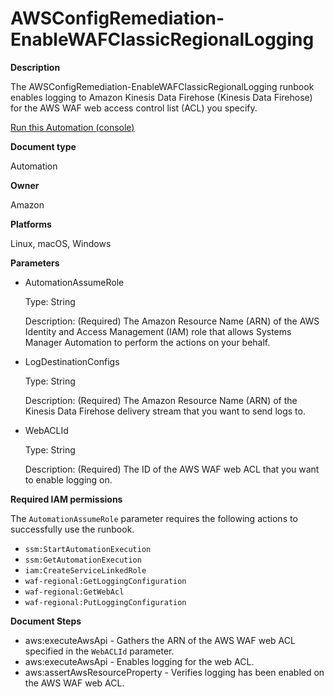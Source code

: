 # AWSConfigRemediation\-EnableWAFClassicRegionalLogging<a name="automation-aws-enable-waf-logging"></a>

**Description**

The AWSConfigRemediation\-EnableWAFClassicRegionalLogging runbook enables logging to Amazon Kinesis Data Firehose \(Kinesis Data Firehose\) for the AWS WAF web access control list \(ACL\) you specify\.

[Run this Automation \(console\)](https://console.aws.amazon.com/systems-manager/automation/execute/AWSConfigRemediation-EnableWAFClassicRegionalLogging)

**Document type**

Automation

**Owner**

Amazon

**Platforms**

Linux, macOS, Windows

**Parameters**
+ AutomationAssumeRole

  Type: String

  Description: \(Required\) The Amazon Resource Name \(ARN\) of the AWS Identity and Access Management \(IAM\) role that allows Systems Manager Automation to perform the actions on your behalf\.
+ LogDestinationConfigs

  Type: String

  Description: \(Required\) The Amazon Resource Name \(ARN\) of the Kinesis Data Firehose delivery stream that you want to send logs to\.
+ WebACLId

  Type: String

  Description: \(Required\) The ID of the AWS WAF web ACL that you want to enable logging on\.

**Required IAM permissions**

The `AutomationAssumeRole` parameter requires the following actions to successfully use the runbook\.
+ `ssm:StartAutomationExecution`
+ `ssm:GetAutomationExecution`
+ `iam:CreateServiceLinkedRole`
+ `waf-regional:GetLoggingConfiguration`
+ `waf-regional:GetWebAcl `
+ `waf-regional:PutLoggingConfiguration `

**Document Steps**
+ aws:executeAwsApi \- Gathers the ARN of the AWS WAF web ACL specified in the `WebACLId` parameter\.
+ aws:executeAwsApi \- Enables logging for the web ACL\.
+ aws:assertAwsResourceProperty \- Verifies logging has been enabled on the AWS WAF web ACL\.